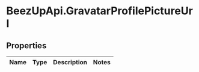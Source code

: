 # BeezUpApi.GravatarProfilePictureUrl

## Properties
Name | Type | Description | Notes
------------ | ------------- | ------------- | -------------


